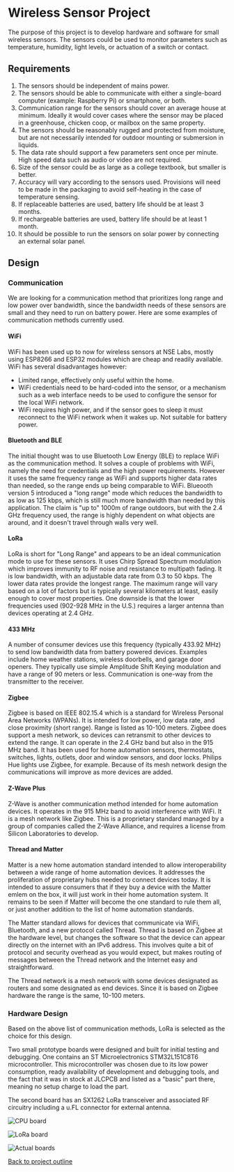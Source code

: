 ﻿
# Wireless Sensor Project

The purpose of this project is to develop hardware and software for small wireless sensors. The sensors could be used to monitor parameters such as temperature, humidity, light levels, or actuation of a switch or contact.

## Requirements

1. The sensors should be independent of mains power.
1. The sensors should be able to communicate with either a single-board computer (example: Raspberry Pi) or smartphone, or both.
1. Communication range for the sensors should cover an average house at minimum. Ideally it would cover cases where the sensor may be placed in a greenhouse, chicken coop, or mailbox on the same property.
1. The sensors should be reasonably rugged and protected from moisture, but are not necessarily intended for outdoor mounting or submersion in liquids.
1. The data rate should support a few parameters sent once per minute. High speed data such as audio or video are not required.
1. Size of the sensor could be as large as a college textbook, but smaller is better.
1. Accuracy will vary according to the sensors used. Provisions will need to be made in the packaging to avoid self-heating in the case of temperature sensing.
1. If replaceable batteries are used, battery life should be at least 3 months.
1. If rechargeable batteries are used, battery life should be at least 1 month.
1. It should be possible to run the sensors on solar power by connecting an external solar panel. 

## Design

### Communication

We are looking for a communication method that prioritizes long range and low power over bandwidth, since the bandwidth needs of these sensors are small and they need to run on battery power. Here are some examples of communication methods currently used.

#### WiFi

WiFi has been used up to now for wireless sensors at NSE Labs, mostly using ESP8266 and ESP32 modules which are cheap and readily available. WiFi has several disadvantages however:
- Limited range, effectively only useful within the home.
- WiFi credentials need to be hard-coded into the sensor, or a mechanism such as a web interface needs to be used to configure the sensor for the local WiFi network.
- WiFi requires high power, and if the sensor goes to sleep it must reconnect to the WiFi network when it wakes up. Not suitable for battery power.

#### Bluetooth and BLE

The initial thought was to use Bluetooth Low Energy (BLE) to replace WiFi as the communication method. It solves a couple of problems with WiFi, namely the need for credentials and the high power requirements. However it uses the same frequency range as WiFi and supports higher data rates than needed, so the range ends up being comparable to WiFi. Blueooth version 5 introduced a "long range" mode which reduces the bandwidth to as low as 125 kbps, which is still much more bandwidth than needed by this application. The claim is "up to" 1000m of range outdoors, but with the 2.4 GHz frequency used, the range is highly dependent on what objects are around, and it doesn't travel through walls very well.

#### LoRa

LoRa is short for "Long Range" and appears to be an ideal communication mode to use for these sensors. It uses Chirp Spread Spectrum modulation which improves immunity to RF noise and resistance to multipath fading. It is low bandwidth, with an adjustable data rate from 0.3 to 50 kbps. The lower data rates provide the longest range. The maximum range will vary based on a lot of factors but is typically several kilometers at least, easily enough to cover most properties. One downside is that the lower frequencies used (902-928 MHz in the U.S.) requires a larger antenna than devices operating at 2.4 GHz.

#### 433 MHz

A number of consumer devices use this frequency (typically 433.92 MHz) to send low bandwidth data from battery powered devices. Examples include home weather stations, wireless doorbells, and garage door openers. They typically use simple Amplitude Shift Keying modulation and have a range of 90 meters or less. Communication is one-way from the transmitter to the receiver.

#### Zigbee

Zigbee is based on IEEE 802.15.4 which is a standard for Wireless Personal Area Networks (WPANs). It is intended for low power, low data rate, and close proximity (short range). Range is listed as 10-100 meters. Zigbee does support a mesh network, so devices can retransmit to other devices to extend the range. It can operate in the 2.4 GHz band but also in the 915 MHz band. It has been used for home automation sensors, thermostats, switches, lights, outlets, door and window sensors, and door locks. Philips Hue lights use Zigbee, for example. Because of its mesh network design the communications will improve as more devices are added.

#### Z-Wave Plus

Z-Wave is another communication method intended for home automation devices. It operates in the 915 MHz band to avoid interference with WiFi. It is a mesh network like Zigbee. This is a proprietary standard managed by a group of companies called the Z-Wave Alliance, and requires a license from Silicon Laboratories to develop.

#### Thread and Matter

Matter is a new home automation standard intended to allow interoperability between a wide range of home automation devices. It addresses the proliferation of proprietary hubs needed to connect devices today. It is intended to assure consumers that if they buy a device with the Matter emlem on the box, it will just work in their home automation system. It remains to be seen if Matter will become the one standard to rule them all, or just another addition to the list of home automation standards.

The Matter standard allows for devices that communicate via WiFi, Bluetooth, and a new protocol called Thread. Thread is based on Zigbee at the hardware level, but changes the software so that the device can appear directly on the internet with an IPv6 address. This involves quite a bit of protocol and security overhead as you would expect, but makes routing of messages between the Thread network and the Internet easy and straightforward. 

The Thread network is a mesh network with some devices designated as routers and some designated as end devices. Since it is based on Zigbee hardware the range is the same, 10-100 meters.

### Hardware Design

Based on the above list of communication methods, LoRa is selected as the choice for this design.

Two small prototype boards were designed and built for initial testing and debugging. One contains an ST Microelectronics STM32L151C8T6 microcontroller. This microcontroller was chosen due to its low power consumption, ready availability of development and debugging tools, and the fact that it was in stock at JLCPCB and listed as a "basic" part there, meaning no setup charge to load the part.

The second board has an SX1262 LoRa transceiver and associated RF circuitry including a u.FL connector for external antenna.

![CPU board](Images/CPU%20board.png)

![LoRa board](Images/LoRa%20board.png)

![Actual boards](Images/First%20round%20boards.JPG)

[Back to project outline](../README.md)